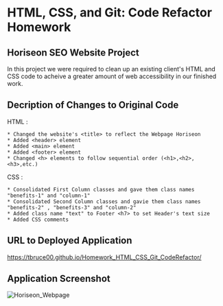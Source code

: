 # HTML, CSS, and Git: Code Refactor Homework

## Horiseon SEO Website Project

In this project we were required to clean up an existing client's HTML and CSS code to acheive a greater amount of web accessibility in our finished work.

## Decription of Changes to Original Code

HTML :

    * Changed the website's <title> to reflect the Webpage Horiseon 
    * Added <header> element
    * Added <main> element
    * Added <footer> element
    * Changed <h> elements to follow sequential order (<h1>,<h2>,<h3>,etc.)

CSS :

    * Consolidated First Column classes and gave them class names "benefits-1" and "column-1"
    * Consolidated Second Column classes and gavie them class names "benefits-2" , "benefits-3" and "column-2"
    * Added class name "text" to Footer <h7> to set Header's text size
    * Added CSS comments

## URL to Deployed Application

https://tbruce00.github.io/Homework_HTML_CSS_Git_CodeRefactor/

## Application Screenshot

![Horiseon_Webpage](./assets/images/screenshot.png)
